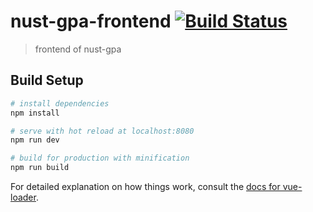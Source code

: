 # nust-gpa-frontend [![Build Status](https://travis-ci.org/ShengRang/nust-gpa-frontend.svg?branch=master)](https://travis-ci.org/ShengRang/nust-gpa-frontend)

> frontend of nust-gpa

## Build Setup

``` bash
# install dependencies
npm install

# serve with hot reload at localhost:8080
npm run dev

# build for production with minification
npm run build
```

For detailed explanation on how things work, consult the [docs for vue-loader](http://vuejs.github.io/vue-loader).
